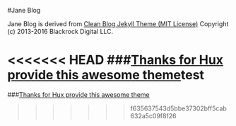 #Jane Blog

Jane Blog is derived from [Clean Blog Jekyll Theme (MIT License)](https://github.com/BlackrockDigital/startbootstrap-clean-blog-jekyll/)
Copyright (c) 2013-2016 Blackrock Digital LLC.

<<<<<<< HEAD
###[Thanks for Hux provide this awesome theme](https://huangxuan.me)test
=======
###[Thanks for Hux provide this awesome theme](https://huangxuan.me)
>>>>>>> f635637543d5bbe37302bff5cab632a5c09f8f26
